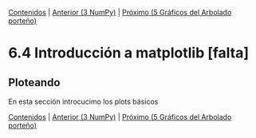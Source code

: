 [Contenidos](../Contenidos.md) \| [Anterior (3 NumPy)](03_NumPy_Arrays.md) \| [Próximo (5 Gráficos del Arbolado porteño)](05_Arboles3_plt.md)

# 6.4 Introducción a matplotlib [falta]

## Ploteando 

En esta sección introcucimo los plots básicos


[Contenidos](../Contenidos.md) \| [Anterior (3 NumPy)](03_NumPy_Arrays.md) \| [Próximo (5 Gráficos del Arbolado porteño)](05_Arboles3_plt.md)

